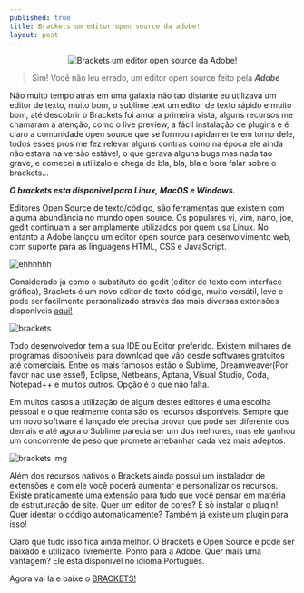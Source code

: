 ```yaml
---
published: true
title: Brackets um editor open source da adobe!
layout: post
---
```

<center>
<img src="http://www.droidweb.com/wp-content/uploads/2013/05/052813_1128_BracketsOpe1.png" title="Brackets.io" alt="Brackets um editor open source da Adobe!">
</center>

>Sim! Você não leu errado, um editor open source feito pela ***Adobe***

Não muito tempo atras em uma galaxia não tao distante eu utilizava um editor de texto, muito bom, o sublime text um editor de texto rápido e muito bom, até descobrir o Brackets foi amor a primeira vista, alguns recursos me chamaram a atenção, como o live preview, a fácil instalação de plugins e é claro a comunidade open source que se formou rapidamente em torno dele, todos esses pros me fez relevar alguns contras como na época ele ainda não estava na versão estável, o que gerava alguns bugs mas nada tao grave, e comecei a utilizalo e chega de bla, bla, bla e bora falar sobre o brackets...

___O brackets esta disponivel para Linux, MacOS e Windows.___

Editores Open Source de texto/código, são ferramentas que existem com alguma abundância no mundo open source. Os populares vi, vim, nano, joe, gedit continuam a ser amplamente utilizados por quem usa Linux. No entanto a Adobe  lançou um editor open source para desenvolvimento web, com suporte para as linguagens HTML, CSS e JavaScript.

![ehhhhhh](http://www.top-ten.tv/wp-content/uploads/2013/08/Breaking-Bad-Season-1-Episode-7.jpeg "Ehhhh Brackets!")

Considerado já como o substituto do gedit (editor de texto com interface gráfica), Brackets é um novo editor de texto código, muito versátil, leve e pode ser facilmente personalizado através das mais diversas extensões disponíveis [aqui!](http://blog.brackets.io/category/extensions/) 

![brackets](http://designshack.net/wp-content/uploads/adobebrackets-2.jpg)

Todo desenvolvedor tem a sua IDE ou Editor preferido. Existem milhares de programas disponíveis para download que vão desde softwares gratuitos até comerciais. Entre os mais famosos estão o Sublime, Dreamweaver(Por favor nao use esse!), Eclipse, Netbeans, Aptana, Visual Studio, Coda, Notepad++ e muitos outros. Opção é o que não falta.

Em muitos casos a utilização de algum destes editores é uma escolha pessoal e o que realmente conta são os recursos disponíveis. Sempre que um novo software é lançado ele precisa provar que pode ser diferente dos demais e até agora o Sublime parecia ser um dos melhores, mas ele ganhou um concorrente de peso que promete arrebanhar cada vez mais adeptos.

![brackets img](http://www.tekzoom.com.br/wp-content/uploads/2013/06/brackets_editor_codigos_adobe.jpg)

Além dos recursos nativos o Brackets ainda possui um instalador de extensões e com ele você poderá aumentar e personalizar os recursos. Existe praticamente uma extensão para tudo que você pensar em matéria de estruturação de site. Quer um editor de cores? É só instalar o plugin! Quer identar o código automaticamente? Também já existe um plugin para isso!

Claro que tudo isso fica ainda melhor. O Brackets é Open Source e pode ser baixado e utilizado livremente. Ponto para a Adobe. Quer mais uma vantagem? Ele esta disponível no idioma Português.

Agora vai la e baixe o [BRACKETS!](http://brackets.io/)


<!-- ![Até mais](https://pbs.twimg.com/media/B6tJt_SIMAAQ7MZ.jpg:small  "Ate mais e obrigado pelos peixes") -->


